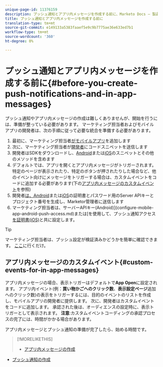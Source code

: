 ```yaml
---
unique-page-id: 11376159
description: プッシュ通知とアプリ内メッセージを作成する前に、Marketo Docs — 製品ドキュメントを参照してください。
title: プッシュ通知とアプリ内メッセージを作成する前に
translation-type: tm+mt
source-git-commit: e149133a5383faaef5e9c9b7775ae36e633ed7b1
workflow-type: tm+mt
source-wordcount: '360'
ht-degree: 0%

---
```



# プッシュ通知とアプリ内メッセージを作成する前に{#before-you-create-push-notifications-and-in-app-messages}

プッシュ通知やアプリ内メッセージの作成は難しくありませんが、開始を行うには、準備が整っている必要があります。 マーケティング担当者およびモバイルアプリの開発者は、次の手順に従って必要な統合を準備する必要があります。

1. 最初に、マーケティング担当者[がモバイルアプリ](add-a-mobile-app.md)を追加します
1. 次に、マーケティング担当者が[開発者](send-sdk-code-to-a-developer.md)にコードスニペットを送信します
1. 開発者はSDKをダウンロードし、[Android](http://developers.marketo.com/documentation/mobile/installation-instructions-on-android/)または[iOS](http://developers.marketo.com/documentation/mobile/installation-instructions-on-ios/)のスニペットとその他のメソッドを含めます
1. デフォルトでは、アプリを開くとアプリ内メッセージがトリガーされます。 特定のページが表示されたり、特定のボタンが押されたりした場合など、他のイベント向けにメッセージをトリガーする場合は、カスタムイベントをコードに追加する必要があります(下の[アプリ内メッセージのカスタムイベント](#CustomEvents)を参照)
1. 開発者[は、Android](http://developers.marketo.com/documentation/mobile/enabling-push-notifications-on-android/)または[iOS](http://developers.marketo.com/documentation/mobile/enabling-push-notifications-on-ios/)の証明書とパスワード用のServer APIキーとプロジェクト番号を生成し、Marketor管理者に送信します
1. マーケティング担当者は、サーバーAPIキー(Android)](configure-mobile-app-android-push-access.md)または[を使用して、プッシュ通知アクセス[を証明書(iOS)](configure-mobile-app-ios-push-access.md)と共に設定します。

>[!TIP]
>
>マーケティング担当者は、プッシュ設定が検証済みかどうかを簡単に確認できます。 [ここ](verify-push-configuration.md)に行くだけ。

## アプリ内メッセージのカスタムイベント{#custom-events-for-in-app-messages}

アプリ内メッセージの場合、表示トリガーはデフォルトで&#x200B;**App Open**&#x200B;に設定されます。 アプリ内イベント(例：**買い物かごへのクリック数**、**表示設定ページ**&#x200B;追加へのクリック数)の表示をトリガーするには、目的のイベントのリストを作成し、モバイルアプリの開発者に提供します。 次に、開発者はカスタムイベントをコードに追加します。 承認された後は、オーディエンスの設定時に、表示トリガーとして表示されます。 **注意**:カスタムイベントコーディングの承認プロセスの完了には、時間がかかる場合があります。

アプリ内メッセージとプッシュ通知の準備が完了したら、始める時間です。

>[!MORELIKETHIS]
>
>* [アプリ内メッセージの作成](http://docs.marketo.com/display/docs/create+an+in-app+message)
   >
   >
* [プッシュ通知の作成](../../../product-docs/mobile-marketing/push-notifications/create-a-push-notification.md)

>



